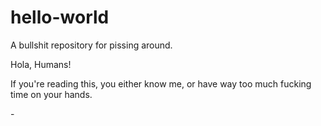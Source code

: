 # hello-world
A bullshit repository for pissing around. 

Hola, Humans!

If you're reading this, you either know me, or have way too much fucking time on your hands. 

-<T>

####
